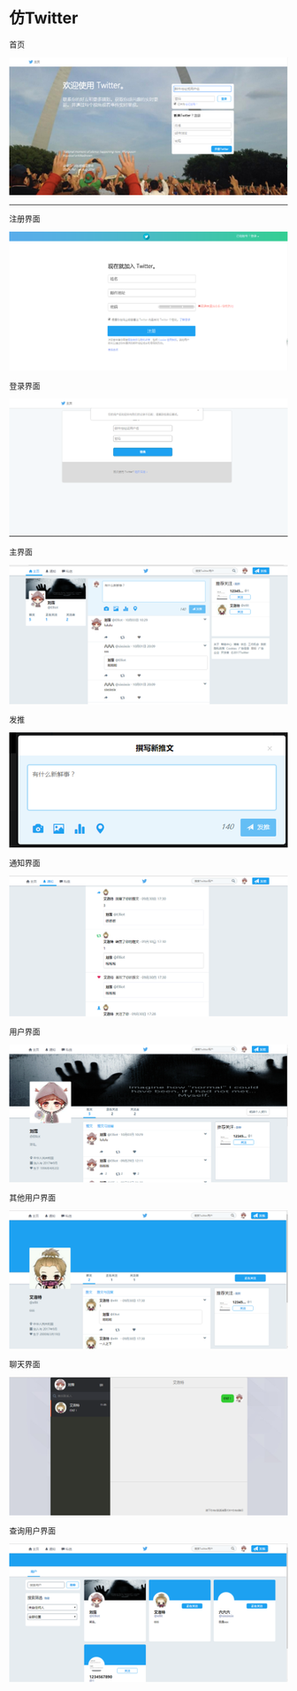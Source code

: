 # 仿Twitter

首页

![首页](https://raw.githubusercontent.com/b2stry/imgrepo/master/index.png)
<hr>
注册界面

![注册界面](https://raw.githubusercontent.com/b2stry/imgrepo/master/register.png)

登录界面

![登录界面](https://raw.githubusercontent.com/b2stry/imgrepo/master/login.png)

主界面

![主界面](https://raw.githubusercontent.com/b2stry/imgrepo/master/main.png)

发推

![发推](https://raw.githubusercontent.com/b2stry/imgrepo/master/tui.png)

通知界面

![通知界面](https://raw.githubusercontent.com/b2stry/imgrepo/master/notify.png)

用户界面

![用户界面](https://raw.githubusercontent.com/b2stry/imgrepo/master/self.png)

其他用户界面

![其他用户界面](https://raw.githubusercontent.com/b2stry/imgrepo/master/other.png)

聊天界面

![聊天界面](https://raw.githubusercontent.com/b2stry/imgrepo/master/message.png)

查询用户界面

![查询用户界面](https://raw.githubusercontent.com/b2stry/imgrepo/master/seacher.png)
